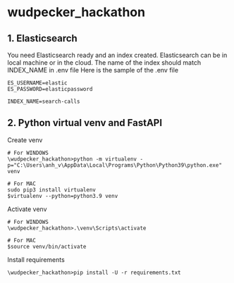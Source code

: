 # wudpecker_hackathon

## 1. Elasticsearch
You need Elasticsearch ready and an index created. Elasticsearch can be in local machine or in the cloud.
The name of the index should match INDEX_NAME in .env file
Here is the sample of the .env file
```
ES_USERNAME=elastic
ES_PASSWORD=elasticpassword

INDEX_NAME=search-calls
```


## 2. Python virtual venv and FastAPI
Create venv
```
# For WINDOWS
\wudpecker_hackathon>python -m virtualenv -p="C:\Users\anh_v\AppData\Local\Programs\Python\Python39\python.exe" venv

# For MAC
sudo pip3 install virtualenv
$virtualenv --python=python3.9 venv
```

Activate venv
```
# For WINDOWS
\wudpecker_hackathon>.\venv\Scripts\activate

# For MAC
$source venv/bin/activate
```

Install requirements
```
\wudpecker_hackathon>pip install -U -r requirements.txt
```

